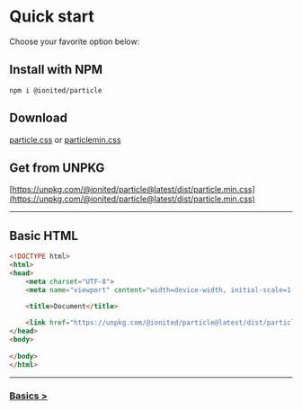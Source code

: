 # Quick start

Choose your favorite option below:

## Install with NPM

```
npm i @ionited/particle
```

## Download

[particle.css](dist/particle.css) or [particlemin.css](dist/particle.min.css)

## Get from UNPKG

[https://unpkg.com/@ionited/particle@latest/dist/particle.min.css](https://unpkg.com/@ionited/particle@latest/dist/particle.min.css)

---

## Basic HTML

```html
<!DOCTYPE html>
<html>
<head>
    <meta charset="UTF-8">
    <meta name="viewport" content="width=device-width, initial-scale=1.0">

    <title>Document</title>
    
    <link href="https://unpkg.com/@ionited/particle@latest/dist/particle.min.css" rel="stylesheet">
</head>
<body>
    
</body>
</html>
```

---

### [Basics >](basics.md)